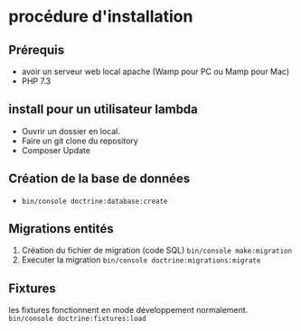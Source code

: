 # procédure d'installation
## Prérequis
- avoir un serveur web local apache (Wamp pour PC ou Mamp pour Mac)
- PHP 7.3
## install pour un utilisateur lambda
- Ouvrir un dossier en local.
- Faire un git clone du repository
- Composer Update
## Création de la base de données
- ```bin/console doctrine:database:create```  
## Migrations entités
1. Création du fichier de migration (code SQL) ```bin/console make:migration```
2. Executer la migration ```bin/console doctrine:migrations:migrate```
## Fixtures
les fixtures fonctionnent en mode développement normalement.  
```bin/console doctrine:fixtures:load```
